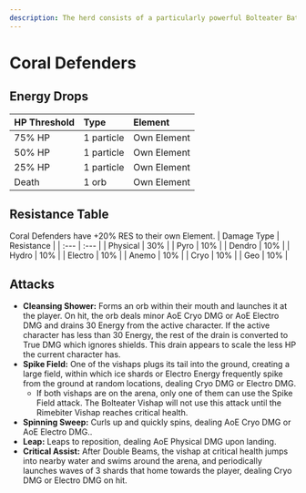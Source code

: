 ```yaml
---
description: The herd consists of a particularly powerful Bolteater Bathysmal Vishap and Rimebiter Bathysmal Vishap.
---
```


# Coral Defenders

## Energy Drops
| HP Threshold | Type | Element |
| :--- | :--- | :--- |
| 75% HP | 1 particle | Own Element |
| 50% HP | 1 particle | Own Element |
| 25% HP | 1 particle | Own Element |
| Death | 1 orb | Own Element

## Resistance Table
Coral Defenders have +20% RES to their own Element.
| Damage Type | Resistance |
| :--- | :--- |
| Physical | 30% |
| Pyro | 10% |
| Dendro | 10% |
| Hydro | 10% |
| Electro | 10% |
| Anemo | 10% |
| Cryo | 10% |
| Geo | 10% |

## Attacks
* **Cleansing Shower:** Forms an orb within their mouth and launches it at the player. On hit, the orb deals minor AoE Cryo DMG or AoE Electro DMG and drains 30 Energy from the active character. If the active character has less than 30 Energy, the rest of the drain is converted to True DMG which ignores shields. This drain appears to scale the less HP the current character has.
* **Spike Field:** One of the vishaps plugs its tail into the ground, creating a large field, within which ice shards or Electro Energy frequently spike from the ground at random locations, dealing Cryo DMG or Electro DMG.
  * If both vishaps are on the arena, only one of them can use the Spike Field attack. The Bolteater Vishap will not use this attack until the Rimebiter Vishap reaches critical health.
* **Spinning Sweep:** Curls up and quickly spins, dealing AoE Cryo DMG or AoE Electro DMG..
* **Leap:** Leaps to reposition, dealing AoE Physical DMG upon landing.
* **Critical Assist:** After Double Beams, the vishap at critical health jumps into nearby water and swims around the arena, and periodically launches waves of 3 shards that home towards the player, dealing Cryo DMG or Electro DMG on hit.
